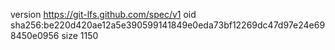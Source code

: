 version https://git-lfs.github.com/spec/v1
oid sha256:be220d420ae12a5e390599141849e0eda73bf12269dc47d97e24e698450e0956
size 1150
